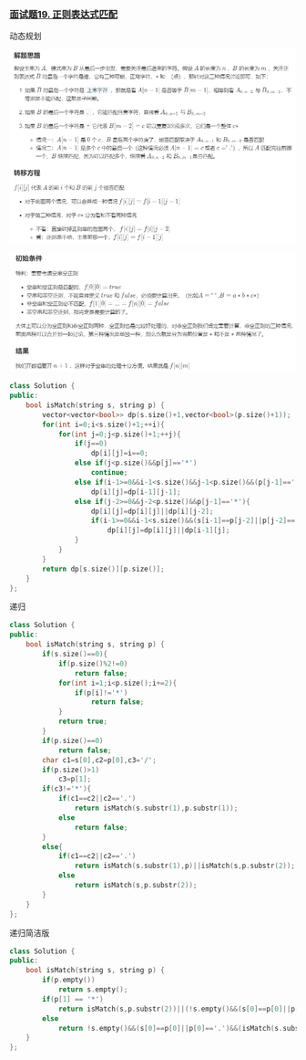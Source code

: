 ### [面试题19. 正则表达式匹配](https://leetcode-cn.com/problems/zheng-ze-biao-da-shi-pi-pei-lcof/)

动态规划

![image-20200512205057828](%E6%96%B0%E5%BB%BA%E6%96%87%E6%9C%AC%E6%96%87%E6%A1%A3.assets/image-20200512205057828.png)

![image-20200512212230748](%E6%96%B0%E5%BB%BA%E6%96%87%E6%9C%AC%E6%96%87%E6%A1%A3.assets/image-20200512212230748.png)

```c++
class Solution {
public:
    bool isMatch(string s, string p) {
        vector<vector<bool>> dp(s.size()+1,vector<bool>(p.size()+1));
        for(int i=0;i<s.size()+1;++i){
            for(int j=0;j<p.size()+1;++j){
                if(j==0)
                    dp[i][j]=i==0;
                else if(j<p.size()&&p[j]=='*')
                    continue;
                else if(i-1>=0&&i-1<s.size()&&j-1<p.size()&&(p[j-1]=='.'||s[i-1]==p[j-1]))
                    dp[i][j]=dp[i-1][j-1];
                else if(j-2>=0&&j-2<p.size()&&p[j-1]=='*'){
                    dp[i][j]=dp[i][j]||dp[i][j-2];
                    if(i-1>=0&&i-1<s.size()&&(s[i-1]==p[j-2]||p[j-2]=='.'))
                        dp[i][j]=dp[i][j]||dp[i-1][j];
                }
            }
        }
        return dp[s.size()][p.size()];
    }
};
```



递归

```c++
class Solution {
public:
    bool isMatch(string s, string p) {
        if(s.size()==0){
            if(p.size()%2!=0)
                return false;
            for(int i=1;i<p.size();i+=2){
                if(p[i]!='*')
                    return false;
            }
            return true;
        }
        if(p.size()==0)
            return false;
        char c1=s[0],c2=p[0],c3='/';
        if(p.size()>1)
            c3=p[1];
        if(c3!='*'){
            if(c1==c2||c2=='.')
                return isMatch(s.substr(1),p.substr(1));
            else
                return false;
        }
        else{
            if(c1==c2||c2=='.')
                return isMatch(s.substr(1),p)||isMatch(s,p.substr(2));
            else
                return isMatch(s,p.substr(2));
        }
    }
};
```



递归简洁版

```c++
class Solution {
public:
    bool isMatch(string s, string p) {
        if(p.empty()) 
            return s.empty();
        if(p[1] == '*')
            return isMatch(s,p.substr(2))||(!s.empty()&&(s[0]==p[0]||p[0]=='.'))&&isMatch(s.substr(1),p);
        else
            return !s.empty()&&(s[0]==p[0]||p[0]=='.')&&(isMatch(s.substr(1),p.substr(1)));
    }
};
```


